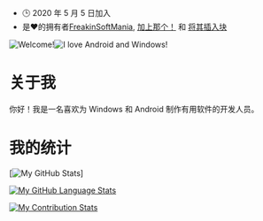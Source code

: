 -   🕒 2020 年 5 月 5 日加入
-   是❤️的拥有者[FreakinSoftMania](https://github.com/FreakinSoftMania), [加上那个！](https://github.com/Adding-That-On) 和 [将其插入块](https://github.com/Pluging-it-on-block)

![Welcome!](https://i.imgur.com/jeDNazh.png)![I love Android and Windows!](https://i.imgur.com/fKUNECC.png)

# 关于我

你好！我是一名喜欢为 Windows 和 Android 制作有用软件的开发人员。

# 我的统计

\[![My GitHub Stats](https://github-readme-stats.vercel.app/api/?username=Minionguyjpro&count_private=true&theme=react&showicons=true)]

[![My GitHub Language Stats](https://github-readme-stats.vercel.app/api/top-langs/?username=Minionguyjpro&langs_count=5&theme=react)](<>)

[![My Contribution Stats](https://github-contribution-stats.vercel.app/api/?username=Minionguyjpro)](https://github.com/Minionguyjpro/github-contribution-stats/)
